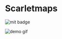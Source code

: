 # Scarletmaps

![mit badge](https://img.shields.io/badge/license-MIT-blue)

![demo gif](./media/demo.gif)
